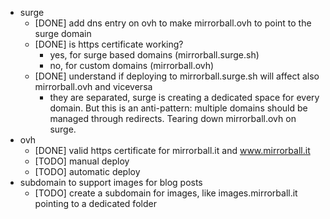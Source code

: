 - surge
  - [DONE] add dns entry on ovh to make mirrorball.ovh to point to the surge domain
  - [DONE] is https certificate working?
    - yes, for surge based domains (mirrorball.surge.sh)
    - no, for custom domains (mirrorball.ovh)
  - [DONE] understand if deploying to mirrorball.surge.sh will affect also mirrorball.ovh and viceversa
    - they are separated, surge is creating a dedicated space for every domain. But this is an anti-pattern: multiple domains should be managed through redirects. Tearing down mirrorball.ovh on surge.
- ovh
  - [DONE] valid https certificate for mirrorball.it and www.mirrorball.it
  - [TODO] manual deploy
  - [TODO] automatic deploy
- subdomain to support images for blog posts
  - [TODO] create a subdomain for images, like images.mirrorball.it pointing to a dedicated folder
